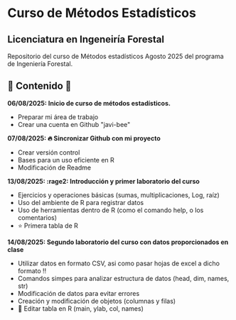 # Curso de Métodos Estadísticos
## Licenciatura en Ingeneiría Forestal

Repositorio del curso de Métodos estadísticos Agosto 2025 del programa de Ingeniería Forestal.

## :seedling: Contenido :seedling:

**06/08/2025: Inicio de curso de métodos estadísticos.** 
  + Preparar mi área de trabajo
  + Crear una cuenta en Github "javi-bee"
  
**07/08/2025: :fire: Sincronizar Github con mi proyecto**
  + Crear versión control
  + Bases para un uso eficiente en R
  + Modificación de Readme

**13/08/2025: :rage2: Introducción y primer laboratorio del curso**
  + Ejercicios y operaciones básicas (sumas, multiplicaciones, Log, raíz)
  + Uso del ambiente de R para registrar datos
  + Uso de herramientas dentro de R (como el comando help, o los comentarios)
  + :star: Primera tabla de R
  
**14/08/2025: Segundo laboratorio del curso con datos proporcionados en clase**
  + Utilizar datos en formato CSV, asi como pasar hojas de excel a dicho formato :bangbang:
  + Comandos simpes para analizar estructura de datos (head, dim, names, str)
  + Modificación de datos para evitar errores
  + Creación y modificación de objetos (columnas y filas)
  + :muscle: Editar tabla en R (main, ylab, col, names)
  